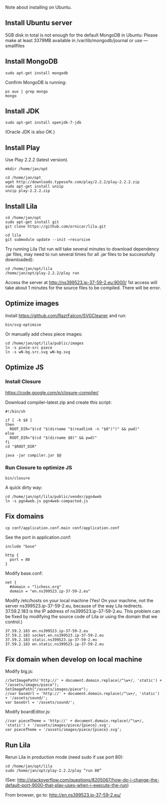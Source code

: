 Note about installing on Ubuntu.

## Install Ubuntu server

5GB disk in total is not enough for the default MongoDB in Ubuntu:
Please make at least 3379MB available in /var/lib/mongodb/journal or use —smallfiles

## Install MongoDB

```
sudo apt-get install mongodb
```

Confirm MongoDB is running:

```
ps aux | grep mongo
mongo
```

## Install JDK

```
sudo apt-get install openjdk-7-jdk
```

(Oracle JDK is also OK.)

## Install Play

Use Play 2.2.2 (latest version).

```
mkdir /home/jan/opt

cd /home/jan/opt
wget http://downloads.typesafe.com/play/2.2.2/play-2.2.2.zip
sudo apt-get install unzip
unzip play-2.2.2.zip
```

## Install Lila

```
cd /home/jan/opt
sudo apt-get install git
git clone https://github.com/ornicar/lila.git

cd lila
git submodule update --init —recursive
```

Try running Lila (1st run will take several minutes to download dependency .jar files, may need to run several times for all .jar files to be successfully downloaded):

```
cd /home/jan/opt/lila
/home/jan/opt/play-2.2.2/play run
```

Access the server at http://ns399523.ip-37-59-2.eu:9000/
1st access will take about 1 minutes for the source files to be compiled.
There will be error.

## Optimize images

Install https://github.com/RazrFalcon/SVGCleaner and run:

```
bin/svg-optimize
```

Or manually add chess piece images:

```
cd /home/jan/opt/lila/public/images
ln -s piece-src piece
ln -s wN-bg.src.svg wN-bg.svg
```

## Optimize JS

### Install Closure

https://code.google.com/p/closure-compiler/

Download compiler-latest.zip and create this script:

```
#!/bin/sh

if [ -h $0 ]
then
  ROOT_DIR="$(cd "$(dirname "$(readlink -n "$0")")" && pwd)"
else
  ROOT_DIR="$(cd "$(dirname $0)" && pwd)"
fi
cd "$ROOT_DIR"

java -jar compiler.jar $@
```

### Run Closure to optimize JS

```
bin/closure
```

A quick dirty way:

```
cd /home/jan/opt/lila/public/vendor/pgn4web
ln -s pgn4web.js pgn4web-compacted.js
```

## Fix domains

```
cp conf/application.conf.main conf/application.conf
```

See the port in application.conf:

```
include "base"

http {
  port = 80
}
```

Modify base.conf:

```
net {
  #domain = "lichess.org"
  domain = "en.ns399523.ip-37-59-2.eu"
```

Modify /etc/hosts on your local machine (Yes! On your machine, not the server
ns399523.ip-37-59-2.eu, because of the way Lila redirects. 37.59.2.183 is the
IP address of ns399523.ip-37-59-2.eu. This problem can be fixed by modifying
the source code of Lila or using the domain that we control.)

```
37.59.2.183 en.ns399523.ip-37-59-2.eu
37.59.2.183 socket.en.ns399523.ip-37-59-2.eu
37.59.2.183 static.ns399523.ip-37-59-2.eu
37.59.2.183 en.static.ns399523.ip-37-59-2.eu
```

## Fix domain when develop on local machine

Modify big.js:

```
//SetImagePath('http://' + document.domain.replace(/^\w+/, 'static') + "/assets/images/piece");
SetImagePath("/assets/images/piece");
//var baseUrl = 'http://' + document.domain.replace(/^\w+/, 'static') + '/assets/sound/';
var baseUrl = '/assets/sound/';
```

Modify boardEditor.js:

```
//var pieceTheme = 'http://' + document.domain.replace(/^\w+/, 'static') + '/assets/images/piece/{piece}.svg';
var pieceTheme = '/assets/images/piece/{piece}.svg’;
```

## Run Lila

Rerun Lila in production mode (need sudo if use port 80):

```
cd /home/jan/opt/lila
sudo /home/jan/opt/play-2.2.2/play “run 80”
```

(See: http://stackoverflow.com/questions/8205067/how-do-i-change-the-default-port-9000-that-play-uses-when-i-execute-the-run)

From browser, go to:
http://en.ns399523.ip-37-59-2.eu/
